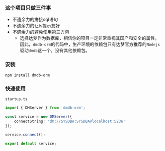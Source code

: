 ### 这个项目只做三件事
- 不遗余力的拼接sql语句
- 不遗余力的让ts提示友好
- 不遗余力的避免使用第三方包
	- 选择达梦作为数据库，相信你的项目一定非常重视其国产和安全的属性，因此，`dmdb-orm`的代码中，生产环境的依赖包只有达梦官方推荐的`Nodejs`驱动`dmdb`这一个，没有其他依赖包。

### 安装
    npm install dmdb-orm

### 快速使用
`startup.ts`
```typescript
import { DMServer } from 'dmdb-orm';

const service = new DMServer({
    connectString: 'dm://SYSDBA:SYSDBA@localhost:5236'
});

service.connect();

export default service;
```
